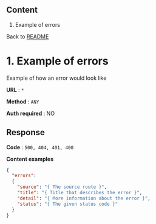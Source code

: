 ## Content
1. Example of errors  

Back to [README](../../../README.md)



# 1. Example of errors
Example of how an error would look like

**URL** : `*`

**Method** : `ANY`

**Auth required** : NO

## Response

**Code** : `500, 404, 401, 400`

**Content examples**

```json
{
  "errors":
  {
    "source": "{ The source route }",
    "title": "{ Title that describes the error }",
    "detail": "{ More information about the error }",
    "status": "{ The given status code }"
  }
}
```
